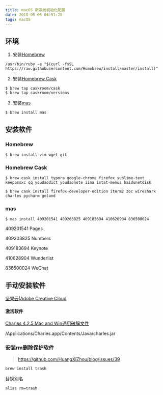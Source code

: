```yaml
---
title: macOS 新系统初始化配置
date: 2018-05-05 06:51:28
tags: macOS
---
```


## 环境

1. 安装[Homebrew](https://brew.sh)

```shell
/usr/bin/ruby -e "$(curl -fsSL https://raw.githubusercontent.com/Homebrew/install/master/install)"
```

2. 安装[Homebrew Cask](https://formulae.brew.sh/cask/)

```shell
$ brew tap caskroom/cask
$ brew tap caskroom/versions
```

3. 安装[mas](https://github.com/mas-cli/mas)

```shell
$ brew install mas
```



## 安装软件

### Homebrew

```shell
$ brew install vim wget git
```

### Homebrew Cask

```shell
$ brew cask install typora google-chrome firefox sublime-text keepassxc qq youdaodict youdaonote iina istat-menus baidunetdisk
```

```shell
$ brew cask install firefox-developer-edition iterm2 zoc wireshark charles pycharm goland
```

### mas

```shell
$ mas install 409201541 409203825 409183694 410628904 836500024
```

409201541 Pages

409203825 Numbers

409183694 Keynote

410628904 Wunderlist 

836500024 WeChat 



## 手动安装软件

[坚果云](https://www.jianguoyun.com/s/downloads)|[Adobe Creative Cloud](https://creative.adobe.com/products/download/creative-cloud)



#### 激活软件

[Charles 4.2.5 Mac and Win通用破解文件](https://www.52pojie.cn/thread-725112-1-1.html)

/Applications/Charles.app/Contents/Java/charles.jar



### 安装rm删除保护软件

>https://github.com/HuangXiZhou/blog/issues/39

```
brew install trash
```

替换别名

```
alias rm=trash
```


